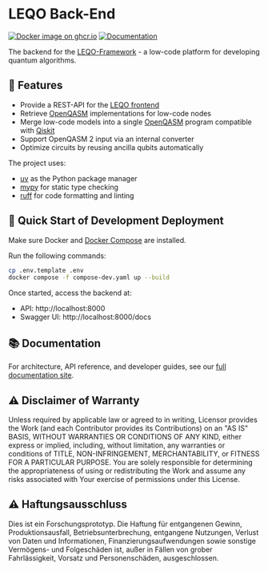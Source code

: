 # LEQO Back-End

[![Docker image on ghcr.io](https://img.shields.io/badge/Docker-GitHub%20Container%20Registry-green?style=flat&logo=docker&logoColor=%23fff)](https://github.com/LEQO-Framework/leqo-backend/pkgs/container/leqo-backend)
[![Documentation](https://img.shields.io/badge/docs-live-green?style=flat&logo=read-the-docs&logoColor=white)](https://leqo-framework.github.io/leqo-backend/)

The backend for the [LEQO-Framework](https://github.com/LEQO-Framework) - a low-code platform for developing quantum algorithms.

## 🔧 Features

- Provide a REST-API for the [LEQO frontend](https://github.com/LEQO-Framework/low-code-modeler)
- Retrieve [OpenQASM](https://openqasm.com/) implementations for low-code nodes
- Merge low-code models into a single [OpenQASM](https://openqasm.com/) program compatible with [Qiskit](https://github.com/Qiskit/qiskit)
- Support OpenQASM 2 input via an internal converter
- Optimize circuits by reusing ancilla qubits automatically

The project uses:

- [uv](https://docs.astral.sh/uv/#getting-started) as the Python package manager
- [mypy](https://mypy.readthedocs.io/en/stable/getting_started.html) for static type checking
- [ruff](https://docs.astral.sh/ruff/) for code formatting and linting

## 🚀 Quick Start of Development Deployment

Make sure Docker and [Docker Compose](https://docs.docker.com/compose/install/) are installed.

Run the following commands:

```bash
cp .env.template .env
docker compose -f compose-dev.yaml up --build
```

Once started, access the backend at: 

- API: http://localhost:8000  
- Swagger UI: http://localhost:8000/docs

## 📚 Documentation

For architecture, API reference, and developer guides, see our [full documentation site](https://leqo-framework.github.io/leqo-backend/).

## ⚠️ Disclaimer of Warranty

Unless required by applicable law or agreed to in writing, Licensor provides the Work (and each Contributor provides its
Contributions) on an "AS IS" BASIS, WITHOUT WARRANTIES OR CONDITIONS OF ANY KIND, either express or implied, including,
without limitation, any warranties or conditions of TITLE, NON-INFRINGEMENT, MERCHANTABILITY, or FITNESS FOR A
PARTICULAR PURPOSE. You are solely responsible for determining the appropriateness of using or redistributing the Work
and assume any risks associated with Your exercise of permissions under this License.

## ⚠️ Haftungsausschluss

Dies ist ein Forschungsprototyp. Die Haftung für entgangenen Gewinn, Produktionsausfall, Betriebsunterbrechung,
entgangene Nutzungen, Verlust von Daten und Informationen, Finanzierungsaufwendungen sowie sonstige Vermögens- und
Folgeschäden ist, außer in Fällen von grober Fahrlässigkeit, Vorsatz und Personenschäden, ausgeschlossen.
